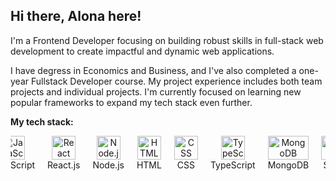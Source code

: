 ## Hi there, Alona here!

I'm a Frontend Developer focusing on building robust skills in full-stack web development to create impactful and dynamic web applications.

I have degress in Economics and Business, and I've also completed a one-year Fullstack Developer course. My project experience includes both team projects and individual projects. I'm currently focused on learning new popular frameworks to expand my tech stack even further.

**My tech stack:**

<div style="display: flex; justify-content: center; gap: 20px; flex-wrap: nowrap; overflow-x: auto;">
    <div style="text-align: center;">
        <img src="https://upload.wikimedia.org/wikipedia/commons/thumb/6/6a/JavaScript-logo.png/32px-JavaScript-logo.png" alt="JavaScript Logo" height="38">
        <br>
        <span>JavaScript</span>
        <br>
    </div>
    <div style="text-align: center;">
        <img src="https://upload.wikimedia.org/wikipedia/commons/thumb/a/a7/React-icon.svg/32px-React-icon.svg.png" alt="React Logo" height="38">
        <br>
        <span>React.js</span>
        <br>
    </div>
    <div style="text-align: center;">
        <img src="https://upload.wikimedia.org/wikipedia/commons/d/d9/Node.js_logo.svg" alt="Node.js Logo" height="38">
        <br>
        <span>Node.js</span>
        <br>
    </div>
    <div style="text-align: center;">
        <img src="https://upload.wikimedia.org/wikipedia/commons/thumb/6/61/HTML5_logo_and_wordmark.svg/240px-HTML5_logo_and_wordmark.svg.png" alt="HTML Logo" height="38">
        <br>
        <span>HTML</span>
        <br>
    </div>
    <div style="text-align: center;">
        <img src="https://upload.wikimedia.org/wikipedia/commons/thumb/d/d5/CSS3_logo_and_wordmark.svg/245px-CSS3_logo_and_wordmark.svg.png" alt="CSS Logo" height="38">
        <br>
        <span>CSS</span>
        <br>
    </div>
    <div style="text-align: center;">
        <img src="https://raw.githubusercontent.com/remojansen/logo.ts/master/ts.png" alt="TypeScript Logo" height="38">
        <br>
        <span>TypeScript</span>
        <br>
    </div>
    <div style="text-align: center;">
        <img src="https://webassets.mongodb.com/_com_assets/cms/mongodb_logo1-76twgcu2dm.png" alt="MongoDB Logo" width="65" height="38">
        <br>
        <span>MongoDB</span>
        <br>
    </div>
    <div style="text-align: center;">
        <img src="https://upload.wikimedia.org/wikipedia/commons/thumb/9/96/Sass_Logo_Color.svg/1200px-Sass_Logo_Color.svg.png" alt="Sass Logo" height="38">
        <br>
        <span>Sass</span>
        <br>
    </div>
</div>

<!-- <div style="display: flex; justify-content: center; gap: 20px; flex-wrap: nowrap; overflow-x: auto;">
  <div style="text-align: center;">
   <img src="https://upload.wikimedia.org/wikipedia/commons/thumb/6/6a/JavaScript-logo.png/32px-JavaScript-logo.png" alt="JavaScript Logo"  height="38"/>
   <br>
    <span>JavaScript</span>
    </br>
</div>
    <div>
 <img src="https://upload.wikimedia.org/wikipedia/commons/thumb/a/a7/React-icon.svg/32px-React-icon.svg.png" alt="React Logo"   height="38"/>
 <br>
    <span>React.js</span>
    </br>
</div>
 <div>
<img src="https://upload.wikimedia.org/wikipedia/commons/d/d9/Node.js_logo.svg" alt="Node.js Logo" height="38"/>
 <br>
    <span>Node.js</span>
    </br>
</div>
<div>
<img src="https://upload.wikimedia.org/wikipedia/commons/thumb/6/61/HTML5_logo_and_wordmark.svg/240px-HTML5_logo_and_wordmark.svg.png" alt="HTML Logo" height="38"/>
 <br>
    <span>HTML</span>
    </br>
</div>
<div>
<img src="https://upload.wikimedia.org/wikipedia/commons/thumb/d/d5/CSS3_logo_and_wordmark.svg/245px-CSS3_logo_and_wordmark.svg.png" alt="CSS Logo" height="38"/>
 <br>
    <span>CSS</span>
    </br>
</div>
<div style="text-align: center;">
<img src="https://raw.githubusercontent.com/remojansen/logo.ts/master/ts.png" alt="TS Logo" height="38"/>
 <br>
    <span>TypeScript</span>
    </br>
</div>
<div>
<img src="https://webassets.mongodb.com/_com_assets/cms/mongodb_logo1-76twgcu2dm.png" alt="MongoDB Logo"  width="65"height="38"/>
 <br>
    <span>MongoDB</span>
    </br>
</div>
<div>
<img src="https://upload.wikimedia.org/wikipedia/commons/thumb/9/96/Sass_Logo_Color.svg/1200px-Sass_Logo_Color.svg.png" alt="Sass Logo" height="38"/>
 <br>
    <span>Sass</span>
    </br>
</div>
</div> -->

<!--
**NZAlona/NZAlona** is a ✨ _special_ ✨ repository because its `README.md` (this file) appears on your GitHub profile.

Here are some ideas to get you started:

- 🔭 I’m currently working on ...
- 🌱 I’m currently learning ...
- 👯 I’m looking to collaborate on ...
- 🤔 I’m looking for help with ...
- 💬 Ask me about ...
- 📫 How to reach me: ...
- 😄 Pronouns: ...
- ⚡ Fun fact: ...
-->
